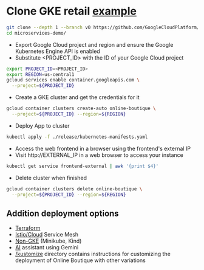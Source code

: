 # Clone GKE retail [example](https://github.com/GoogleCloudPlatform/microservices-demo)
```bash
git clone --depth 1 --branch v0 https://github.com/GoogleCloudPlatform/microservices-demo.git
cd microservices-demo/
```
- Export Google Cloud project and region and ensure the Google Kubernetes Engine API is enabled
- Substitute <PROJECT_ID> with the ID of your Google Cloud project
```bash
export PROJECT_ID=<PROJECT_ID>
export REGION=us-central1
gcloud services enable container.googleapis.com \
  --project=${PROJECT_ID}
```
- Create a GKE cluster and get the credentials for it
```bash
gcloud container clusters create-auto online-boutique \
  --project=${PROJECT_ID} --region=${REGION}
```
- Deploy App to cluster
```bash
kubectl apply -f ./release/kubernetes-manifests.yaml
```
- Access the web frontend in a browser using the frontend's external IP
- Visit http://EXTERNAL_IP in a web browser to access your instance
```bash
kubectl get service frontend-external | awk '{print $4}'
```
- Delete cluster when finished
```bash
gcloud container clusters delete online-boutique \
  --project=${PROJECT_ID} --region=${REGION}
```
## Addition deployment options
 - [Terraform](https://github.com/GoogleCloudPlatform/microservices-demo/blob/main/terraform)
 - [Istio/Cloud](https://github.com/GoogleCloudPlatform/microservices-demo/blob/main/kustomize/components/service-mesh-istio/README.md) Service Mesh
 - [Non-GKE](https://github.com/GoogleCloudPlatform/microservices-demo/blob/main/docs/development-guide.md) (Minikube, Kind)
 - [AI](https://github.com/GoogleCloudPlatform/microservices-demo/blob/main/kustomize/components/shopping-assistant/README.md) assistant using Gemini
 - [/kustomize](https://github.com/GoogleCloudPlatform/microservices-demo/tree/main/kustomize) directory contains instructions for customizing the deployment of Online Boutique with other variations


  
